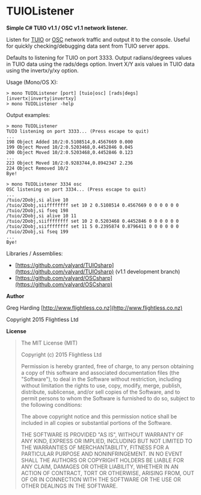 # TUIOListener

**Simple C# TUIO v1.1 / OSC v1.1 network listener.**

Listen for [TUIO](http://www.tuio.org/) or [OSC](http://opensoundcontrol.org/) network traffic and output it to the console. Useful for quickly checking/debugging data sent from TUIO server apps.

Defaults to listening for TUIO on port 3333. Output radians/degrees values in TUIO data using the rads/degs option. Invert X/Y axis values in TUIO data using the invertx/y/xy option.

Usage (Mono/OS X):

    > mono TUIOListener [port] [tuio|osc] [rads|degs] [invertx|inverty|invertxy]
    > mono TUIOListener -help

Output examples:

	> mono TUIOListener
	TUIO listening on port 3333... (Press escape to quit)
	...
	198 Object Added 10/2:0.5108514,0.4567669 0.000
	199 Object Moved 10/2:0.5203468,0.4452846 0.045
	200 Object Moved 10/2:0.5203468,0.4452846 0.123
	...
	223 Object Moved 10/2:0.9283744,0.8942347 2.236
	224 Object Removed 10/2
	Bye!

	> mono TUIOListener 3334 osc
	OSC listening on port 3334... (Press escape to quit)
	...
	/tuio/2Dobj,si alive 10
	/tuio/2Dobj,siiffffffff set 10 2 0.5108514 0.4567669 0 0 0 0 0 0
	/tuio/2Dobj,si fseq 198
	/tuio/2Dobj,si alive 10 11
	/tuio/2Dobj,siiffffffff set 10 2 0.5203468 0.4452846 0 0 0 0 0 0
	/tuio/2Dobj,siiffffffff set 11 5 0.2395874 0.8796411 0 0 0 0 0 0
	/tuio/2Dobj,si fseq 199
	...
	Bye!

Libraries / Assemblies:
* [https://github.com/valyard/TUIOsharp](https://github.com/valyard/TUIOsharp) (v1.1 development branch)
* [https://github.com/valyard/OSCsharp](https://github.com/valyard/OSCsharp)

**Author**

Greg Harding [http://www.flightless.co.nz](http://www.flightless.co.nz)

Copyright 2015 Flightless Ltd

**License**

> The MIT License (MIT)
> 
> Copyright (c) 2015 Flightless Ltd
> 
> Permission is hereby granted, free of charge, to any person obtaining
> a copy 	of this software and associated documentation files (the
> "Software"), to deal 	in the Software without restriction, including
> without limitation the rights 	to use, copy, modify, merge, publish,
> distribute, sublicense, and/or sell 	copies of the Software, and to
> permit persons to whom the Software is 	furnished to do so, subject to
> the following conditions:
> 
> The above copyright notice and this permission notice shall be
> included in all 	copies or substantial portions of the Software.
> 
> THE SOFTWARE IS PROVIDED "AS IS", WITHOUT WARRANTY OF ANY KIND,
> EXPRESS OR 	IMPLIED, INCLUDING BUT NOT LIMITED TO THE WARRANTIES OF
> MERCHANTABILITY, 	FITNESS FOR A PARTICULAR PURPOSE AND
> NONINFRINGEMENT. IN NO EVENT SHALL THE 	AUTHORS OR COPYRIGHT HOLDERS
> BE LIABLE FOR ANY CLAIM, DAMAGES OR OTHER 	LIABILITY, WHETHER IN AN
> ACTION OF CONTRACT, TORT OR OTHERWISE, ARISING FROM, 	OUT OF OR IN
> CONNECTION WITH THE SOFTWARE OR THE USE OR OTHER DEALINGS IN THE
> SOFTWARE.
